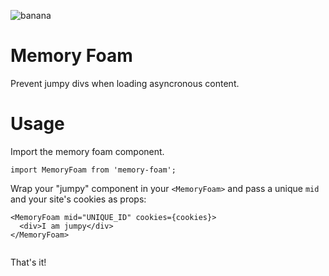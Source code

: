 ![banana](https://i.imgur.com/5BNurvO.jpg)

# Memory Foam 
Prevent jumpy divs when loading asyncronous content.

# Usage
Import the memory foam component. 

```
import MemoryFoam from 'memory-foam';
```  

Wrap your "jumpy" component in your `<MemoryFoam>` and pass a unique `mid` and your site's cookies as props:  
```
<MemoryFoam mid="UNIQUE_ID" cookies={cookies}>
  <div>I am jumpy</div>
</MemoryFoam>
  
```
    
That's it!
